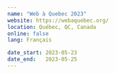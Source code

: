 ```yaml
---
name: "Web à Quebec 2023"
website: https://webaquebec.org/
location: Québec, QC, Canada
online: false
lang: Français

date_start: 2023-05-23
date_end:   2023-05-25
---
```

